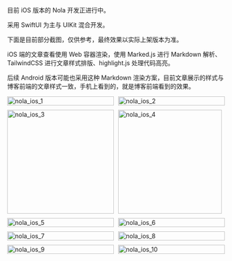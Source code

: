 目前 iOS 版本的 Nola 开发正进行中。

采用 SwiftUI 为主与 UIKit 混合开发。

下面是目前部分截图，仅供参考，最终效果以实际上架版本为准。

iOS 端的文章查看使用 Web 容器渲染，使用 Marked.js 进行 Markdown 解析、TailwindCSS 进行文章样式排版、highlight.js 处理代码高亮。

后续 Android 版本可能也采用这种 Markdown 渲染方案，目前文章展示的样式与博客前端的文章样式一致，手机上看到的，就是博客前端看到的效果。

<div style="display: grid;
    grid-template-columns: repeat(auto-fill, minmax(240px, 1fr));
    gap: 10px;">
    <img style="width: 100%;" src="https://ldc-1251523367.cos.ap-beijing.myqcloud.com/nola/nola-ios/nola_ios_1.PNG" width="240" alt="nola_ios_1"/>
    <img style="width: 100%;" src="https://ldc-1251523367.cos.ap-beijing.myqcloud.com/nola/nola-ios/nola_ios_2.PNG" width="240" alt="nola_ios_2"/>
    <img style="width: 100%;" src="https://ldc-1251523367.cos.ap-beijing.myqcloud.com/nola/nola-ios/nola_ios_3.PNG"
width="240" alt="nola_ios_3" />
    <img sstyle="width: 100%;" src="https://ldc-1251523367.cos.ap-beijing.myqcloud.com/nola/nola-ios/nola_ios_4.PNG"
width="240" alt="nola_ios_4" />
    <img style="width: 100%;" src="https://ldc-1251523367.cos.ap-beijing.myqcloud.com/nola/nola-ios/nola_ios_5.PNG"
width="240" alt="nola_ios_5" />
    <img style="width: 100%;" src="https://ldc-1251523367.cos.ap-beijing.myqcloud.com/nola/nola-ios/nola_ios_6.PNG"
width="240" alt="nola_ios_6" />
    <img style="width: 100%;" src="https://ldc-1251523367.cos.ap-beijing.myqcloud.com/nola/nola-ios/nola_ios_7.PNG"
width="240" alt="nola_ios_7" />
    <img style="width: 100%;" src="https://ldc-1251523367.cos.ap-beijing.myqcloud.com/nola/nola-ios/nola_ios_8.PNG"
width="240" alt="nola_ios_8" />
    <img style="width: 100%;" src="https://ldc-1251523367.cos.ap-beijing.myqcloud.com/nola/nola-ios/nola_ios_9.PNG"
width="240" alt="nola_ios_9" />
    <img style="width: 100%;" src="https://ldc-1251523367.cos.ap-beijing.myqcloud.com/nola/nola-ios/nola_ios_10.PNG"
width="240" alt="nola_ios_10" />


​    

</div>